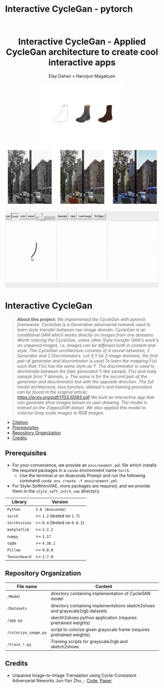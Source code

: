 # Interactive CycleGan - pytorch

<h1 align="center">
  <br>
Interactive CycleGan - Applied CycleGan architecture to create cool interactive apps
  <br>
</h1>
  <p align="center">
    Elay Dahan •
    Harutjun Magakyan
  </p>


<p align="center">
  <img src="https://github.com/Harutjun/DeepLearning/blob/EvaluationScript/assets/sketch2shoes.png" height="200">
  <img src="https://github.com/Harutjun/DeepLearning/blob/EvaluationScript/assets/gs2rgb.png" height="200">
</p>
<p align="center">
  <img src="https://github.com/Harutjun/DeepLearning/blob/EvaluationScript/assets/app_gif.gif" height="250">
</p>

# Interactive CycleGan

> **About this project:** *We implemented the CycleGan with pytorch framework.
CycleGan is a Generative adverserial netowrk used to learn style transfer between two image domain.
CycleGan is an conditional GAN which works directly on images from one domains.
Worth noticing the CycleGan, unline other Style transfer GAN's work's on unpaired images, i.e, images can be different both in content and style.
The CycleGan architecture consists of 4 neural networks, 2 Generator and 2 Discriminators.
Let X,Y be 2 image domains, the first pair of generator and discriminator is used 
To learn the mapping F(x) such that, F(x) has the same style as Y.
The discriminator is used to disriminate between the fake generated Y-like sample, F(x) and realy sample form Y domain, y.
The same is for the second pair of the generator and discriminator but with the opposite direction.
The full model architecture, loss function, dataset's and training procedure can be found in the original article: https://arxiv.org/pdf/1703.10593.pdf
We built an interactive app that can generate shoe images based on user drawing.
The model is trained on the Zappos50K datset.
We also applied this model to colorize Gray scale images to RGB images.*

  * [Citation](#citation)
  * [Prerequisites](#prerequisites)
  * [Repository Organization](#repository-organization)
  * [Credits](#credits)
    

## Prerequisites

* For your convenience, we provide an `environemnt.yml` file which installs the required packages in a `conda` environment name `torch`.
    * Use the terminal or an Anaconda Prompt and run the following command `conda env create -f environment.yml`.
* For Style-SoftIntroVAE, more packages are required, and we provide them in the `style_soft_intro_vae` directory.


|Library         | Version |
|----------------------|----|
|`Python`|  `3.6 (Anaconda)`|
|`torch`|  >= `1.2` (tested on `1.7`)|
|`torchvision`|  >= `0.4` (tested on `0.8.1`) |
|`matplotlib`|  >= `2.2.2`|
|`numpy`|  >= `1.17`|
|`tqdm`| >= `4.36.1`|
|`Pillow`| >= `9.0.0`|
|`Tensorboard`| >= `2.7.0`|


## Repository Organization

|File name         | Content |
|----------------------|------|
|`/Model`| directory containing implementation of CycleGAN model|
|`/Datasets`| directory containing implementations sketch2shoes and grayscale2rgb datasets|
|`/app.py`| skecth2shoes python application (requires pretrained weights)|
|`/colorize_image.py`| script to colorize given grayscale frame (requires pretrained weights)|
|`/train_*.py`| Training scripts for grayscale2rgb and sketch2shoes|


## Credits
* Unpaired Image-to-Image Translation using Cycle-Consistent Adversarial Neworks Jun-Yan Zhu.,- [Code](https://github.com/junyanz/CycleGAN), [Paper](https://arxiv.org/pdf/1703.10593.pdf).

